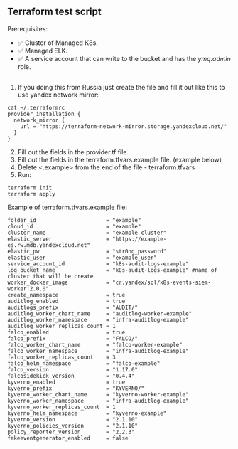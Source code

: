 ## Terraform test script 

Prerequisites:
- ✅ Cluster of Managed K8s.
- ✅ Managed ELK.
- ✅ A service account that can write to the bucket and has the *ymq.admin* role.

##
1) If you doing this from Russia just create the file and fill it out like this to use yandex network mirror:
```
cat ~/.terraformrc
provider_installation {
  network_mirror {
    url = "https://terraform-network-mirror.storage.yandexcloud.net/"
  }
}
```
2) Fill out the fields in the provider.tf file.
3) Fill out the fields in the terraform.tfvars.example file. (example below)
4) Delete <.example> from the end of the file - terraform.tfvars
5) Run:

```
terraform init
terraform apply
```


Example of terraform.tfvars.example file:

```
folder_id                      = "example"
cloud_id                       = "example"
cluster_name                   = "example-cluster"
elastic_server                 = "https://example-es.rw.mdb.yandexcloud.net"
elastic_pw                     = "str0ng_password"
elastic_user                   = "example_user"
service_account_id             = "k8s-audit-logs-example"
log_bucket_name                = "k8s-audit-logs-example" #name of cluster that will be create
worker_docker_image            = "cr.yandex/sol/k8s-events-siem-worker:2.0.0"
create_namespace               = true
auditlog_enabled               = true
auditlogs_prefix               = "AUDIT/"
auditlog_worker_chart_name     = "auditlog-worker-example"
auditlog_worker_namespace      = "infra-auditlog-example"
auditlog_worker_replicas_count = 1
falco_enabled                  = true
falco_prefix                   = "FALCO/"
falco_worker_chart_name        = "falco-worker-example"
falco_worker_namespace         = "infra-auditlog-example"
falco_worker_replicas_count    = 3
falco_helm_namespace           = "falco-example"
falco_version                  = "1.17.0"
falcosidekick_version          = "0.4.4"
kyverno_enabled                = true
kyverno_prefix                 = "KYVERNO/"
kyverno_worker_chart_name      = "kyverno-worker-example"
kyverno_worker_namespace       = "infra-auditlog-example"
kyverno_worker_replicas_count  = 1
kyverno_helm_namespace         = "kyverno-example"
kyverno_version                = "2.1.10"
kyverno_policies_version       = "2.1.10"
policy_reporter_version        = "2.2.3"
fakeeventgenerator_enabled     = false

```